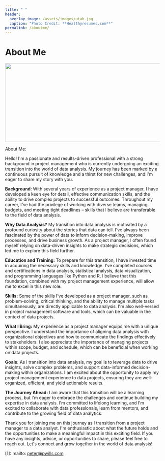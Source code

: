 ```yaml
---
title: " "
header:
  overlay_image: /assets/images/utah.jpg
  caption: "Photo Credit: **Healthyresumes.com**"
permalink: /aboutme/
---
```


# About Me

<img decoding="async" loading="lazy" class="wp-image-1556" src="https://healthyresumes.com/wp-content/uploads/2022/10/LinkedIn-Background-Photo-48-1.webp" alt="" width="1024" height="256" data-recalc-dims="1">

About Me:

Hello! I'm a passionate and results-driven professional with a strong background in project management who is currently undergoing an exciting transition into the world of data analysis. My journey has been marked by a continuous pursuit of knowledge and a thirst for new challenges, and I'm eager to share my story with you.

**Background:** With several years of experience as a project manager, I have developed a keen eye for detail, effective communication skills, and the ability to drive complex projects to successful outcomes. Throughout my career, I've had the privilege of working with diverse teams, managing budgets, and meeting tight deadlines – skills that I believe are transferable to the field of data analysis.

**Why Data Analysis?** My transition into data analysis is motivated by a profound curiosity about the stories that data can tell. I've always been fascinated by the power of data to inform decision-making, improve processes, and drive business growth. As a project manager, I often found myself relying on data-driven insights to make strategic decisions, which led me to explore this field further.

**Education and Training:** To prepare for this transition, I have invested time in acquiring the necessary skills and knowledge. I've completed courses and certifications in data analysis, statistical analysis, data visualization, and programming languages like Python and R. I believe that this foundation, combined with my project management experience, will allow me to excel in this new role.

**Skills:** Some of the skills I've developed as a project manager, such as problem-solving, critical thinking, and the ability to manage multiple tasks simultaneously, are directly applicable to data analysis. I'm also well-versed in project management software and tools, which can be valuable in the context of data projects.

**What I Bring:** My experience as a project manager equips me with a unique perspective. I understand the importance of aligning data analysis with organizational objectives and how to communicate the findings effectively to stakeholders. I also appreciate the importance of managing projects within scope, budget, and schedule, which can be beneficial when working on data projects.

**Goals:** As I transition into data analysis, my goal is to leverage data to drive insights, solve complex problems, and support data-informed decision-making within organizations. I am excited about the opportunity to apply my project management experience to data projects, ensuring they are well-organized, efficient, and yield actionable results.

**The Journey Ahead:** I am aware that this transition will be a learning process, but I'm eager to embrace the challenges and continue building my expertise in data analysis. I'm committed to lifelong learning, and I'm excited to collaborate with data professionals, learn from mentors, and contribute to the growing field of data analytics.

Thank you for joining me on this journey as I transition from a project manager to a data analyst. I'm enthusiastic about what the future holds and the opportunities to make a meaningful impact in this exciting field. If you have any insights, advice, or opportunities to share, please feel free to reach out. Let's connect and grow together in the world of data analysis!


[1]: mailto: peter@pwills.com

[2]: /assets/docs/thesis.pdf

[3]: https://www.zendust.org/monastery

[4]: /assets/docs/resume.pdf

[5]: https://www.abnormalsecurity.com

[6]: https://www.stitchfix.com

[7]: https://multithreaded.stitchfix.com/algorithms/
